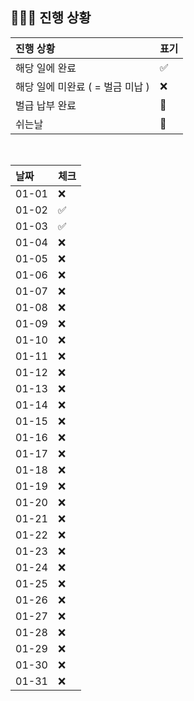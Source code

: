 ## 🧑🏻‍💻 진행 상황

| 진행 상황            | 표기  |
|:-----------------|:----|
| 해당 일에 완료      | ✅   |
| 해당 일에 미완료 ( = 벌금 미납 )    | ❌   |
| 벌급 납부 완료 | 🔺 |
| 쉬는날 | 🥳 |


<br>

| 날짜  | 체크 |
|:------|:----|
| 01-01 | ❌|
| 01-02 | ✅ |
| 01-03 | ✅ |
| 01-04 | ❌ |
| 01-05 | ❌ |
| 01-06 | ❌ |
| 01-07 | ❌ |
| 01-08 | ❌ |
| 01-09 | ❌ |
| 01-10 | ❌ |
| 01-11 | ❌ |
| 01-12 | ❌ |
| 01-13 | ❌ |
| 01-14 | ❌ |
| 01-15 | ❌ |
| 01-16 | ❌ |
| 01-17 | ❌ |
| 01-18 | ❌ |
| 01-19 | ❌ |
| 01-20 | ❌ |
| 01-21 | ❌ |
| 01-22 | ❌ |
| 01-23 | ❌ |
| 01-24 | ❌ |
| 01-25 | ❌ |
| 01-26 | ❌ |
| 01-27 | ❌ |
| 01-28 | ❌ |
| 01-29 | ❌ |
| 01-30 | ❌ |
| 01-31 | ❌ |
